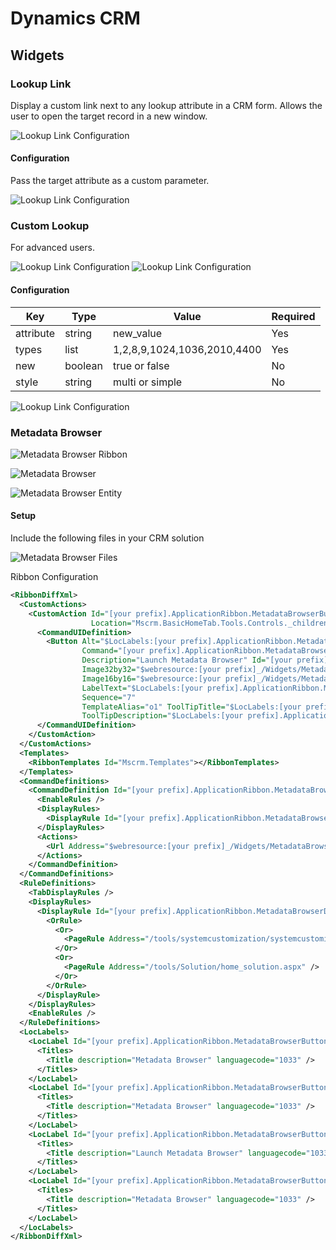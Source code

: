 # Dynamics CRM

## Widgets

### Lookup Link

Display a custom link next to any lookup attribute in a CRM form. Allows the user to open the target record in a new window.

![Lookup Link Configuration](./doc/Images/lookup-link.png "Lookup Link")

#### Configuration

Pass the target attribute as a custom parameter.

![Lookup Link Configuration](./doc/Images/lookup-link-properties.png "Lookup Link Properties")

### Custom Lookup

For advanced users.

![Lookup Link Configuration](./doc/Images/custom-lookup.png "Custom Lookup")
![Lookup Link Configuration](./doc/Images/custom-lookup-popup.png "Custom Lookup Popup")

#### Configuration

| Key | Type | Value | Required |
| --- | --- | --- | --- |
| attribute | string | new_value | Yes |
| types | list | 1,2,8,9,1024,1036,2010,4400 | Yes |
| new | boolean | true or false | No |
| style | string | multi or simple | No |

![Lookup Link Configuration](./doc/Images/custom-lookup-properties.png "Custom Lookup Properties")

### Metadata Browser

![Metadata Browser Ribbon](./doc/Images/metadata-browser-ribbon.png "Metadata Browser Ribbon")

![Metadata Browser](./doc/Images/metadata-browser.png "Metadata Browser")

![Metadata Browser Entity](./doc/Images/metadata-browser-entity.png "Metadata Browser Entity")

#### Setup

Include the following files in your CRM solution

![Metadata Browser Files](./doc/Images/metadata-browser-files.png "Metadata Browser Files")

Ribbon Configuration

```xml
<RibbonDiffXml>
  <CustomActions>    
    <CustomAction Id="[your prefix].ApplicationRibbon.MetadataBrowserButton.CustomAction"
                  Location="Mscrm.BasicHomeTab.Tools.Controls._children" Sequence="7">
      <CommandUIDefinition>
        <Button Alt="$LocLabels:[your prefix].ApplicationRibbon.MetadataBrowserButton.Alt"
                Command="[your prefix].ApplicationRibbon.MetadataBrowserCommand"
                Description="Launch Metadata Browser" Id="[your prefix].ApplicationRibbon.MetadataBrowserButton"
                Image32by32="$webresource:[your prefix]_/Widgets/MetadataBrowser/Images/icon_32.png"
                Image16by16="$webresource:[your prefix]_/Widgets/MetadataBrowser/Images/icon_16.png"
                LabelText="$LocLabels:[your prefix].ApplicationRibbon.MetadataBrowserButton.LabelText"
                Sequence="7"
                TemplateAlias="o1" ToolTipTitle="$LocLabels:[your prefix].ApplicationRibbon.MetadataBrowserButton.ToolTipTitle"
                ToolTipDescription="$LocLabels:[your prefix].ApplicationRibbon.MetadataBrowserButton.ToolTipDescription" />
      </CommandUIDefinition>
    </CustomAction>
  </CustomActions>
  <Templates>
    <RibbonTemplates Id="Mscrm.Templates"></RibbonTemplates>
  </Templates>
  <CommandDefinitions>    
    <CommandDefinition Id="[your prefix].ApplicationRibbon.MetadataBrowserCommand">
      <EnableRules />
      <DisplayRules>
        <DisplayRule Id="[your prefix].ApplicationRibbon.MetadataBrowserDisplayRule" />
      </DisplayRules>
      <Actions>
        <Url Address="$webresource:[your prefix]_/Widgets/MetadataBrowser/Html/main.html" WinMode="0" WinParams="resizable=yes" />
      </Actions>
    </CommandDefinition>
  </CommandDefinitions>
  <RuleDefinitions>
    <TabDisplayRules />
    <DisplayRules>      
      <DisplayRule Id="[your prefix].ApplicationRibbon.MetadataBrowserDisplayRule">
        <OrRule>
          <Or>
            <PageRule Address="/tools/systemcustomization/systemcustomization.aspx" />
          </Or>
          <Or>
            <PageRule Address="/tools/Solution/home_solution.aspx" />
          </Or>
        </OrRule>
      </DisplayRule>
    </DisplayRules>
    <EnableRules />
  </RuleDefinitions>
  <LocLabels>
    <LocLabel Id="[your prefix].ApplicationRibbon.MetadataBrowserButton.Alt">
      <Titles>
        <Title description="Metadata Browser" languagecode="1033" />
      </Titles>
    </LocLabel>
    <LocLabel Id="[your prefix].ApplicationRibbon.MetadataBrowserButton.LabelText">
      <Titles>
        <Title description="Metadata Browser" languagecode="1033" />
      </Titles>
    </LocLabel>
    <LocLabel Id="[your prefix].ApplicationRibbon.MetadataBrowserButton.ToolTipDescription">
      <Titles>
        <Title description="Launch Metadata Browser" languagecode="1033" />
      </Titles>
    </LocLabel>
    <LocLabel Id="[your prefix].ApplicationRibbon.MetadataBrowserButton.ToolTipTitle">
      <Titles>
        <Title description="Metadata Browser" languagecode="1033" />
      </Titles>
    </LocLabel>
  </LocLabels>
</RibbonDiffXml>







